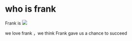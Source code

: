 # who is frank 

Frank is ![](https://s.plusx.cn/plus/immediate/12915250/20190818185008594/AY6A9261_w7716.JPG?imageView2/0/w/1600/h/3000/q/85&sign=54df2e2cb82faecb5baa90a64b0519ee&t=615080d6)

we love frank ，we think Frank gave us a chance to succeed





